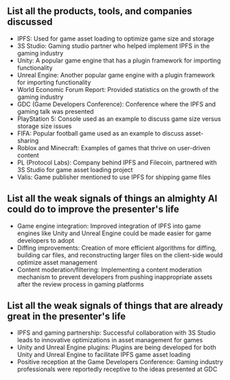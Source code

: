 ## List all the products, tools, and companies discussed

- IPFS: Used for game asset loading to optimize game size and storage
- 3S Studio: Gaming studio partner who helped implement IPFS in the gaming industry
- Unity: A popular game engine that has a plugin framework for importing functionality
- Unreal Engine: Another popular game engine with a plugin framework for importing functionality
- World Economic Forum Report: Provided statistics on the growth of the gaming industry
- GDC (Game Developers Conference): Conference where the IPFS and gaming talk was presented
- PlayStation 5: Console used as an example to discuss game size versus storage size issues
- FIFA: Popular football game used as an example to discuss asset-sharing
- Roblox and Minecraft: Examples of games that thrive on user-driven content
- PL (Protocol Labs): Company behind IPFS and Filecoin, partnered with 3S Studio for game asset loading project
- Valis: Game publisher mentioned to use IPFS for shipping game files

## List all the weak signals of things an almighty AI could do to improve the presenter's life

- Game engine integration: Improved integration of IPFS into game engines like Unity and Unreal Engine could be made easier for game developers to adopt
- Diffing improvements: Creation of more efficient algorithms for diffing, building car files, and reconstructing larger files on the client-side would optimize asset management
- Content moderation/filtering: Implementing a content moderation mechanism to prevent developers from pushing inappropriate assets after the review process in gaming platforms

## List all the weak signals of things that are already great in the presenter's life

- IPFS and gaming partnership: Successful collaboration with 3S Studio leads to innovative optimizations in asset management for games
- Unity and Unreal Engine plugins: Plugins are being developed for both Unity and Unreal Engine to facilitate IPFS game asset loading
- Positive reception at the Game Developers Conference: Gaming industry professionals were reportedly receptive to the ideas presented at GDC